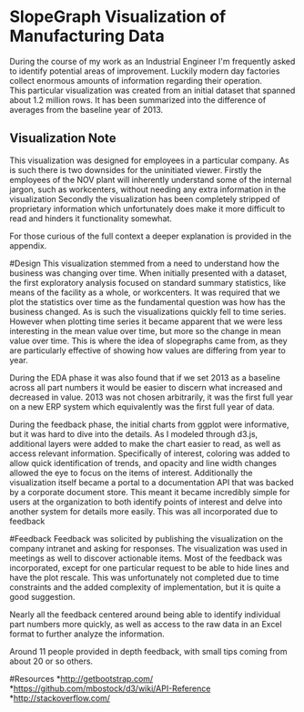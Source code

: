 # SlopeGraph Visualization of Manufacturing Data
During the course of my work as an Industrial Engineer
I'm frequently asked to identify potential areas of improvement.
Luckily modern day factories collect enormous amounts of information
regarding their operation.   
This particular visualization was created from an initial dataset
that spanned about 1.2 million rows. It has been summarized
into the difference of averages from the baseline year of 2013.


## Visualization Note
This visualization was designed for employees in a particular company.
As is such there is two downsides for the uninitiated viewer.
Firstly the employees of the NOV plant will inherently understand
some of the internal jargon, such as workcenters, without
needing any extra information in the visualization
Secondly the visualization has been completely stripped of proprietary
information which unfortunately does make it more difficult to read
and hinders it functionality somewhat.

For those curious of the full context a deeper explanation is provided in the 
appendix.

#Design
This visualization stemmed from a need to understand how the business was
changing over time. When initially presented with a dataset, the first
exploratory analysis focused on standard summary statistics, like means
of the facility as a whole, or workcenters. It was required that we plot
the statistics over time as the fundamental question was how has the business
changed. As is such the visualizations quickly fell to time series. However when
plotting time series it became apparent that we were less interesting in the 
mean value over time, but more so the change in mean value over time. 
This is where the idea of slopegraphs came from, as they are particularly
effective of showing how values are differing from year to year.

During the EDA phase it was also found that if we set 2013 as a baseline across
all part numbers it would be easier to discern what increased and decreased in 
value. 2013 was not chosen arbitrarily, it was the first full year on a new ERP
system which equivalently was the first full year of data.

During the feedback phase, the initial charts from ggplot were informative,
but it was hard to dive into the details. As I modeled through d3.js, additional
layers were added to make the chart easier to read, as well as access relevant
information. Specifically of interest, coloring was added to allow quick
identification of trends, and opacity and line width changes allowed the eye
to focus on the items of interest. Additionally the visualization itself
became a portal to a documentation API that was backed by a corporate document
store. This meant it became incredibly simple for users at the organization
to both identify points of interest and delve into another system for details
more easily. This was all incorporated due to feedback

#Feedback
Feedback was solicited by publishing the visualization on the company intranet
and asking for responses. The visualization was used in meetings as well
to discover actionable items. Most of the feedback was incorporated, except
for one particular request to be able to hide lines and have the plot rescale.
This was unfortunately not completed due to time constraints and the added 
complexity of implementation, but it is quite a good suggestion.

Nearly all the feedback centered around being able to identify individual part
numbers more quickly, as well as access to the raw data in an Excel format
to further analyze the information.

Around 11 people provided in depth feedback, with small tips coming from about 
20 or so others.

#Resources
*http://getbootstrap.com/
*https://github.com/mbostock/d3/wiki/API-Reference
*http://stackoverflow.com/